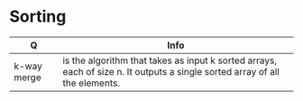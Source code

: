  # Sorting
Q | Info 
--- | ---
 k-way merge|is the algorithm that takes as input k sorted arrays, each of size n. It outputs a single sorted array of all the elements.
 
